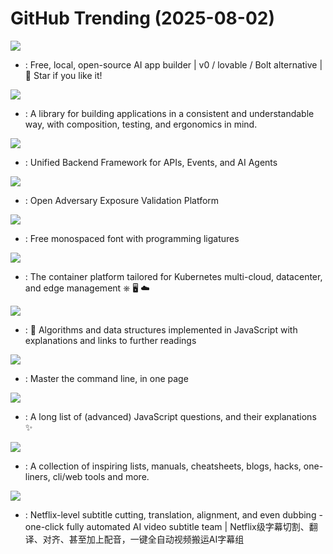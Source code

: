 # GitHub Trending (2025-08-02)

![](https://img.shields.io/badge/TypeScript-New%20642-green?style=flat-square&logo=appveyor)
- [](https://github.comundefined): Free, local, open-source AI app builder | v0 / lovable / Bolt alternative | 🌟 Star if you like it!

![](https://img.shields.io/badge/Swift-New%2015-green?style=flat-square&logo=appveyor)
- [](https://github.comundefined): A library for building applications in a consistent and understandable way, with composition, testing, and ergonomics in mind.

![](https://img.shields.io/badge/TypeScript-New%20134-green?style=flat-square&logo=appveyor)
- [](https://github.comundefined): Unified Backend Framework for APIs, Events, and AI Agents

![](https://img.shields.io/badge/Java-New%2043-green?style=flat-square&logo=appveyor)
- [](https://github.comundefined): Open Adversary Exposure Validation Platform

![](https://img.shields.io/badge/Clojure-New%2034-green?style=flat-square&logo=appveyor)
- [](https://github.comundefined): Free monospaced font with programming ligatures

![](https://img.shields.io/badge/Go-New%20174-green?style=flat-square&logo=appveyor)
- [](https://github.comundefined): The container platform tailored for Kubernetes multi-cloud, datacenter, and edge management ⎈ 🖥 ☁️

![](https://img.shields.io/badge/JavaScript-New%2072-green?style=flat-square&logo=appveyor)
- [](https://github.comundefined): 📝 Algorithms and data structures implemented in JavaScript with explanations and links to further readings

![](https://img.shields.io/badge/none-New%2070-green?style=flat-square&logo=appveyor)
- [](https://github.comundefined): Master the command line, in one page

![](https://img.shields.io/badge/none-New%2040-green?style=flat-square&logo=appveyor)
- [](https://github.comundefined): A long list of (advanced) JavaScript questions, and their explanations ✨

![](https://img.shields.io/badge/none-New%20153-green?style=flat-square&logo=appveyor)
- [](https://github.comundefined): A collection of inspiring lists, manuals, cheatsheets, blogs, hacks, one-liners, cli/web tools and more.

![](https://img.shields.io/badge/Python-New%20223-green?style=flat-square&logo=appveyor)
- [](https://github.comundefined): Netflix-level subtitle cutting, translation, alignment, and even dubbing - one-click fully automated AI video subtitle team | Netflix级字幕切割、翻译、对齐、甚至加上配音，一键全自动视频搬运AI字幕组

